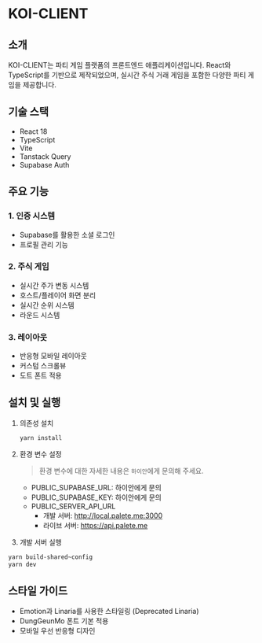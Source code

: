 # KOI-CLIENT

## 소개
KOI-CLIENT는 파티 게임 플랫폼의 프론트엔드 애플리케이션입니다. React와 TypeScript를 기반으로 제작되었으며, 실시간 주식 거래 게임을 포함한 다양한 파티 게임을 제공합니다.

## 기술 스택
- React 18
- TypeScript
- Vite
- Tanstack Query
- Supabase Auth

## 주요 기능
### 1. 인증 시스템
- Supabase를 활용한 소셜 로그인
- 프로필 관리 기능

### 2. 주식 게임
- 실시간 주가 변동 시스템
- 호스트/플레이어 화면 분리
- 실시간 순위 시스템
- 라운드 시스템

### 3. 레이아웃
- 반응형 모바일 레이아웃
- 커스텀 스크롤뷰
- 도트 폰트 적용

## 설치 및 실행
1. 의존성 설치
    ```bash
    yarn install
    ```

2. 환경 변수 설정
    > 환경 변수에 대한 자세한 내용은 `하이안`에게 문의해 주세요.
    - PUBLIC_SUPABASE_URL: 하이안에게 문의
    - PUBLIC_SUPABASE_KEY: 하이안에게 문의
    - PUBLIC_SERVER_API_URL
      - 개발 서버: http://local.palete.me:3000
      - 라이브 서버: https://api.palete.me
    
3. 개발 서버 실행
```bash
yarn build-shared~config
yarn dev
```

## 스타일 가이드
- Emotion과 Linaria를 사용한 스타일링 (Deprecated Linaria)
- DungGeunMo 폰트 기본 적용
- 모바일 우선 반응형 디자인